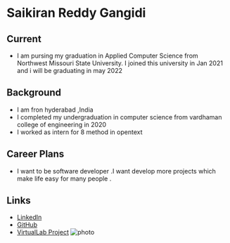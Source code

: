 # Saikiran Reddy Gangidi
## Current
- I am pursing my graduation in Applied Computer Science from Northwest Missouri State University. I joined this university in Jan 2021 and i will be graduating in  may 2022
## Background
- I am fron hyderabad ,India
- I completed my undergraduation in computer science from vardhaman college of engineering in 2020
- I worked as intern for 8 method in opentext
## Career Plans
- I want to be software developer .I want develop more projects which make life easy for many people .
## Links
- [LinkedIn](https://www.linkedin.com/in/saikiran-reddy-gangidi-40a70913b/)
- [GitHub](https://github.com/saikiranreddygangidi)
- [VirtualLab Project](https://vardhaman-projects.000webhostapp.com/VirtualLabs/)
 ![photo](https://avatars.githubusercontent.com/u/40819884?s=400&u=8256a7830d5c71b3b7d9a51a106cc54f0a53ba45&v=4)
